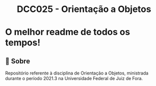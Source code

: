 <h1 align="center">
    <b>DCC025 - Orientação a Objetos</b> 
</h1>

# O melhor readme de todos os tempos!

## 🔖 Sobre

Repositório referente à disciplina de Orientação a Objetos, ministrada durante o período 2021.3 na Universidade Federal de Juiz de Fora.

